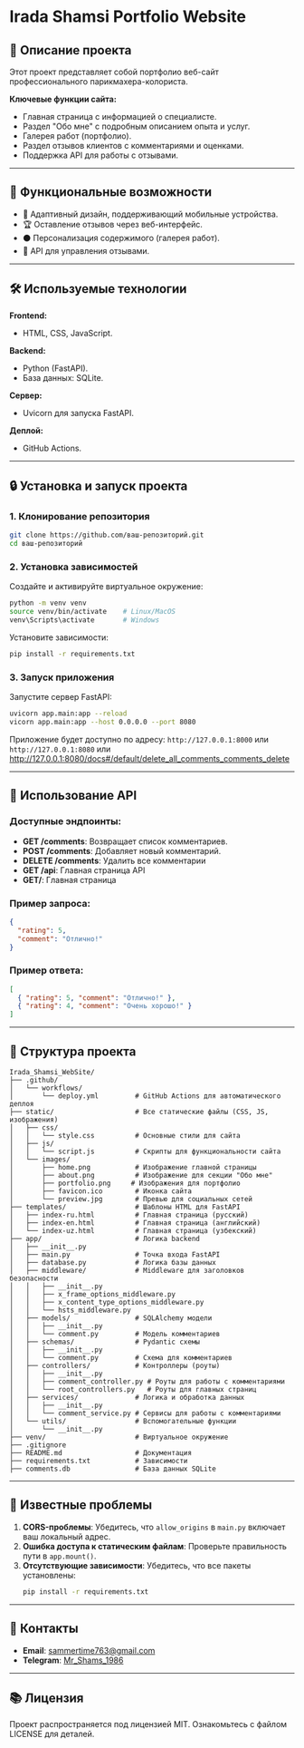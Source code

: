 # Irada Shamsi Portfolio Website

## 🌟 **Описание проекта**

Этот проект представляет собой портфолио веб-сайт профессионального парикмахера-колориста.

**Ключевые функции сайта:**

- Главная страница с информацией о специалисте.
- Раздел "Обо мне" с подробным описанием опыта и услуг.
- Галерея работ (портфолио).
- Раздел отзывов клиентов с комментариями и оценками.
- Поддержка API для работы с отзывами.

---

## 🔧 **Функциональные возможности**

- 🎨 Адаптивный дизайн, поддерживающий мобильные устройства.
- 🏆 Оставление отзывов через веб-интерфейс.
- ⚫ Персонализация содержимого (галерея работ).
- 🔄 API для управления отзывами.

---

## 🛠️ **Используемые технологии**

**Frontend:**

- HTML, CSS, JavaScript.

**Backend:**

- Python (FastAPI).
- База данных: SQLite.

**Сервер:**

- Uvicorn для запуска FastAPI.

**Деплой:**

- GitHub Actions.

---

## 🔒 **Установка и запуск проекта**

### 1. **Клонирование репозитория**

```bash
git clone https://github.com/ваш-репозиторий.git
cd ваш-репозиторий
```

### 2. **Установка зависимостей**

Создайте и активируйте виртуальное окружение:

```bash
python -m venv venv
source venv/bin/activate    # Linux/MacOS
venv\Scripts\activate       # Windows
```

Установите зависимости:

```bash
pip install -r requirements.txt
```

### 3. **Запуск приложения**

Запустите сервер FastAPI:

```bash
uvicorn app.main:app --reload
vicorn app.main:app --host 0.0.0.0 --port 8080
```

Приложение будет доступно по адресу: `http://127.0.0.1:8000` или `http://127.0.0.1:8080` или http://127.0.0.1:8080/docs#/default/delete_all_comments_comments_delete

---

## 🔐 **Использование API**

### Доступные эндпоинты:

- **GET /comments**: Возвращает список комментариев.
- **POST /comments**: Добавляет новый комментарий.
- **DELETE /comments**: Удалить все комментарии
- **GET /api**: Главная страница API
- **GET/**: Главная страница

### Пример запроса:

```json
{
  "rating": 5,
  "comment": "Отлично!"
}
```

### Пример ответа:

```json
[
  { "rating": 5, "comment": "Отлично!" },
  { "rating": 4, "comment": "Очень хорошо!" }
]
```

---

## 🏢 **Структура проекта**

```
Irada_Shamsi_WebSite/
├── .github/
│   └── workflows/
│       └── deploy.yml         # GitHub Actions для автоматического деплоя
├── static/                    # Все статические файлы (CSS, JS, изображения)
│   ├── css/
│   │   └── style.css          # Основные стили для сайта
│   ├── js/
│   │   └── script.js          # Скрипты для функциональности сайта
│   └── images/
│       ├── home.png           # Изображение главной страницы
│       ├── about.png          # Изображение для секции "Обо мне"
│       ├── portfolio.png     # Изображения для портфолио
│       ├── favicon.ico        # Иконка сайта
│       └── preview.jpg        # Превью для социальных сетей
├── templates/                 # Шаблоны HTML для FastAPI
│   ├── index-ru.html          # Главная страница (русский)
│   ├── index-en.html          # Главная страница (английский)
│   └── index-uz.html          # Главная страница (узбекский)
├── app/                       # Логика backend
│   ├── __init__.py
│   ├── main.py                # Точка входа FastAPI
│   ├── database.py            # Логика базы данных
│   ├── middleware/            # Middleware для заголовков безопасности
│   │   ├── __init__.py
│   │   ├── x_frame_options_middleware.py
│   │   ├── x_content_type_options_middleware.py
│   │   └── hsts_middleware.py
│   ├── models/                # SQLAlchemy модели
│   │   ├── __init__.py
│   │   └── comment.py         # Модель комментариев
│   ├── schemas/               # Pydantic схемы
│   │   ├── __init__.py
│   │   └── comment.py         # Схема для комментариев
│   ├── controllers/           # Контроллеры (роуты)
│   │   ├── __init__.py
│   │   ├── comment_controller.py # Роуты для работы с комментариями
│   │   └── root_controllers.py   # Роуты для главных страниц
│   ├── services/              # Логика и обработка данных
│   │   ├── __init__.py
│   │   └── comment_service.py # Сервисы для работы с комментариями
│   └── utils/                 # Вспомогательные функции
│       └── __init__.py
├── venv/                      # Виртуальное окружение
├── .gitignore
├── README.md                  # Документация
├── requirements.txt           # Зависимости
├── comments.db                # База данных SQLite
```

---

## 🚨 **Известные проблемы**

1. **CORS-проблемы**: Убедитесь, что `allow_origins` в `main.py` включает ваш локальный адрес.
2. **Ошибка доступа к статическим файлам**: Проверьте правильность пути в `app.mount()`.
3. **Отсутствующие зависимости**: Убедитесь, что все пакеты установлены:
   ```bash
   pip install -r requirements.txt
   ```

---

## 📢 **Контакты**

- **Email**: sammertime763@gmail.com
- **Telegram**: [Mr_Shams_1986](https://t.me/Mr_Shams_1986)

---

## 📚 **Лицензия**

Проект распространяется под лицензией MIT. Ознакомьтесь с файлом LICENSE для деталей.
